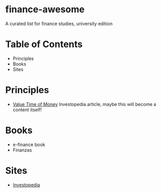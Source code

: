 # finance-awesome
A curated list for finance studies, university edition
# Table of Contents
* Principles
* Books
* Sites
# Principles
* [Value Time of Money](https://www.investopedia.com/terms/t/timevalueofmoney.asp) Investopedia article, maybe this will become a content itself!
# Books
* e-finance book
* Finanzas
# Sites
* [Investopedia](https://www.investopedia.com/)
